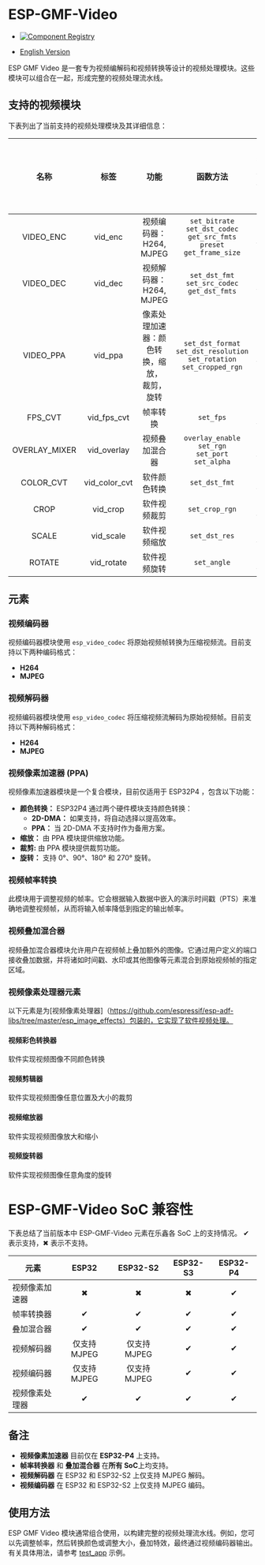 # ESP-GMF-Video

- [![Component Registry](https://components.espressif.com/components/espressif/gmf_video/badge.svg)](https://components.espressif.com/components/espressif/gmf_video)

- [English Version](./README.md)

ESP GMF Video 是一套专为视频编解码和视频转换等设计的视频处理模块。这些模块可以组合在一起，形成完整的视频处理流水线。

## 支持的视频模块

下表列出了当前支持的视频处理模块及其详细信息：

| 名称 | 标签 | 功能 |  函数方法   | 输入端口 | 输出端口 | 硬件加速 |依赖视频信息 |
|:----:|:-----:|:----:|:----:|:----:|:----:|:----:|:----|
| VIDEO_ENC | vid_enc | 视频编码器：H264, MJPEG | `set_bitrate`<br>`set_dst_codec`<br>`get_src_fmts`<br>`preset`<br>`get_frame_size` | 单个 | 单个 | 是 | 是 |
| VIDEO_DEC | vid_dec | 视频解码器：H264, MJPEG | `set_dst_fmt`<br>`set_src_codec`<br>`get_dst_fmts` | 单个 | 单个 | 否 | 否 |
| VIDEO_PPA | vid_ppa | 像素处理加速器：颜色转换，缩放，<br>裁剪，旋转 | `set_dst_format`<br>`set_dst_resolution`<br>`set_rotation`<br>`set_cropped_rgn` | 单个 | 单个 | 是 | 是 |
| FPS_CVT | vid_fps_cvt | 帧率转换 | `set_fps` | 单个 | 单个 | 否 | 是 |
| OVERLAY_MIXER | vid_overlay | 视频叠加混合器 | `overlay_enable`<br>`set_rgn`<br>`set_port`<br>`set_alpha` | 多个 | 单个 | 否 | 是 |
| COLOR_CVT | vid_color_cvt | 软件颜色转换 | `set_dst_fmt` | 单个 | 单个 | 否 | 是 |
| CROP | vid_crop | 软件视频裁剪 | `set_crop_rgn` | 单个 | 单个 | 否 | 是 |
| SCALE | vid_scale | 软件视频缩放 | `set_dst_res` | 单个 | 单个 | 否 | 是 |
| ROTATE | vid_rotate | 软件视频旋转 | `set_angle` | 单个 | 单个 | 否 | 是 |

## 元素

### 视频编码器
视频编码器模块使用 `esp_video_codec` 将原始视频帧转换为压缩视频流。目前支持以下两种编码格式：
- **H264**
- **MJPEG**

### 视频解码器
视频编码器模块使用 `esp_video_codec` 将压缩视频流解码为原始视频帧。目前支持以下两种解码格式：
- **H264**
- **MJPEG**

### 视频像素加速器 (PPA)
视频像素加速器模块是一个复合模块，目前仅适用于 ESP32P4 ，包含以下功能：
- **颜色转换：**
  ESP32P4 通过两个硬件模块支持颜色转换：
  - **2D-DMA：** 如果支持，将自动选择以提高效率。
  - **PPA：** 当 2D-DMA 不支持时作为备用方案。
- **缩放：**
  由 PPA 模块提供缩放功能。
- **裁剪:**
  由 PPA 模块提供裁剪功能。
- **旋转：**
  支持 0°、90°、180° 和 270° 旋转。

### 视频帧率转换
此模块用于调整视频的帧率。它会根据输入数据中嵌入的演示时间戳（PTS）来准确地调整视频帧，从而将输入帧率降低到指定的输出帧率。

### 视频叠加混合器
视频叠加混合器模块允许用户在视频帧上叠加额外的图像。它通过用户定义的端口接收叠加数据，并将诸如时间戳、水印或其他图像等元素混合到原始视频帧的指定区域。

### 视频像素处理器元素
以下元素是为[视频像素处理器]（https://github.com/espressif/esp-adf-libs/tree/master/esp_image_effects）包装的，它实现了软件视频处理。

#### 视频彩色转换器
软件实现视频图像不同颜色转换

#### 视频剪辑器
软件实现视频图像任意位置及大小的裁剪

#### 视频缩放器
软件实现视频图像放大和缩小

#### 视频旋转器
软件实现视频图像任意角度的旋转

# ESP-GMF-Video SoC 兼容性

下表总结了当前版本中 ESP-GMF-Video 元素在乐鑫各 SoC 上的支持情况。
&#10004; 表示支持，&#10006; 表示不支持。

| 元素            |   ESP32     |  ESP32-S2   |  ESP32-S3   |  ESP32-P4   |
|----------------|:-----------:|:-----------:|:-----------:|:-----------:|
| 视频像素加速器   | &#10006;    | &#10006;    | &#10006;    | &#10004;    |
| 帧率转换器      | &#10004;    | &#10004;    | &#10004;    | &#10004;    |
| 叠加混合器      | &#10004;    | &#10004;    | &#10004;    | &#10004;    |
| 视频解码器      | 仅支持 MJPEG | 仅支持 MJPEG | &#10004;    | &#10004;    |
| 视频编码器      | 仅支持 MJPEG | 仅支持 MJPEG | &#10004;    | &#10004;    |
| 视频像素处理器  | &#10004;     | &#10004;    | &#10004;    | &#10004;    |

## 备注

- **视频像素加速器** 目前仅在 **ESP32-P4** 上支持。
- **帧率转换器** 和 **叠加混合器** 在**所有 SoC**上均支持。
- **视频解码器** 在 ESP32 和 ESP32-S2 上仅支持 MJPEG 解码。
- **视频编码器** 在 ESP32 和 ESP32-S2 上仅支持 MJPEG 编码。

## 使用方法
ESP GMF Video 模块通常组合使用，以构建完整的视频处理流水线。例如，您可以先调整帧率，然后转换颜色或调整大小，叠加特效，最终通过视频编码器输出。有关具体用法，请参考 [test_app](../test_apps/main/elements/gmf_video_el_test.c) 示例。
